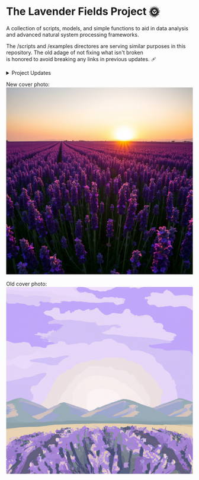 # The Lavender Fields Project 🌞   
A collection of scripts, models, and simple functions to aid in data analysis and advanced natural system processing frameworks.  

The /scripts and /examples directores are serving similar purposes in this repository. The old adage of not fixing what isn't broken  
is honored to avoid breaking any links in previous updates.  🩹

<details>

<summary>Project Updates</summary>

### Update 3.2.25

The [Recursive Agent Script](https://github.com/Photon1c/LavenderFieldsProject/blob/main/scripts/recursive_llm_with_hil.py) is now available. It demonstrates performance issues with functions that call themselves.  

### Update 3.1.25  

Orchestrating subagent frameworks can be done easily with Claude now, [this script](../scripts/Claude_subagent_framework.py) is an example of this implementation.  

### Update 2.22.25 -

Advanced LLM Agent Conversations [released](../scripts/LLM-AgentConversations-TinyTroupe.py)  

### Update 2.18.25 -   

AI Pilot Script [now available](../scripts/AI_pilot.py). Using recursive learning, this experimental script trains a model to pilot a vehicle and a avoid obstacles using recursive learning. 

</details>

New cover photo:  
![new ai photo of lavender fields](../img/lavenderfields_new.png)  


Old cover photo:  
![ai photo of lavender fields](../img/lavenderfields.png)  
